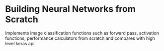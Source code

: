 # Building Neural Networks from Scratch
 Implements image classification functions such as forward pass, activation functions, performance calculators from scratch and compares with high level keras api
